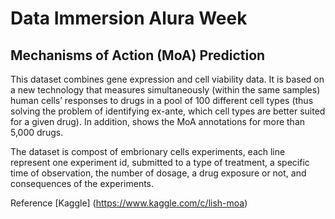 # Data Immersion Alura Week

## Mechanisms of Action (MoA) Prediction


This dataset combines gene expression and cell viability data. 
It is based on a new technology that measures simultaneously (within the same samples) human cells’ responses to drugs in 
a pool of 100 different cell types (thus solving the problem of identifying ex-ante, which cell types are better suited for a given drug). 
In addition, shows the MoA annotations for more than 5,000 drugs.


The dataset is compost of embrionary cells experiments, each line represent one experiment id, submitted to a type of treatment, 
a specific time of observation, the number of dosage, a drug exposure or not, and consequences of the experiments.

Reference [Kaggle] (https://www.kaggle.com/c/lish-moa)
